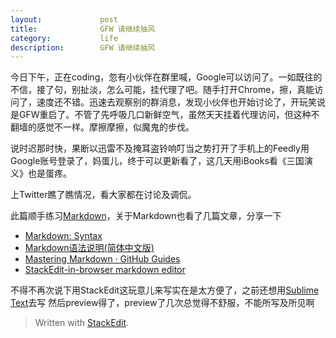```yaml
---
layout:             post
title:              GFW 请继续抽风
category:           life
description:        GFW 请继续抽风
---
```

今日下午，正在coding，忽有小伙伴在群里喊，Google可以访问了。一如既往的不信，接了句，别扯淡，怎么可能，挂代理了吧。随手打开Chrome，擦，真能访问了，速度还不错。迅速去观察别的群消息，发现小伙伴也开始讨论了，开玩笑说是GFW重启了。不管了先呼吸几口新鲜空气，虽然天天挂着代理访问，但这种不翻墙的感觉不一样。摩擦摩擦，似魔鬼的步伐。

说时迟那时快，果断以迅雷不及掩耳盗铃响叮当之势打开了手机上的Feedly用Google账号登录了，妈蛋儿，终于可以更新看了，这几天用iBooks看《三国演义》也是蛋疼。

上Twitter瞧了瞧情况，看大家都在讨论及调侃。

此篇顺手练习[Markdown](http://zh.wikipedia.org/wiki/Markdown)，关于Markdown也看了几篇文章，分享一下

* [Markdown: Syntax](http://daringfireball.net/projects/markdown/syntax)
* [Markdown语法说明(简体中文版)](http://wowubuntu.com/markdown/)
* [Mastering Markdown &middot; GitHub Guides](https://guides.github.com/features/mastering-markdown/)
* [StackEdit-in-browser markdown editor](https://stackedit.io/)

不得不再次说下用StackEdit这玩意儿来写实在是太方便了，之前还想用[Sublime Text](http://www.sublimetext.com/)去写 然后preview得了，preview了几次总觉得不舒服，不能所写及所见啊

> Written with [StackEdit](https://stackedit.io/).
